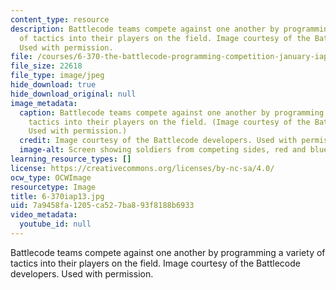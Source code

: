 ```yaml
---
content_type: resource
description: Battlecode teams compete against one another by programming a variety
  of tactics into their players on the field. Image courtesy of the Battlecode developers.
  Used with permission.
file: /courses/6-370-the-battlecode-programming-competition-january-iap-2013/7a9458fa1205ca527ba893f8188b6933_6-370iap13.jpg
file_size: 22618
file_type: image/jpeg
hide_download: true
hide_download_original: null
image_metadata:
  caption: Battlecode teams compete against one another by programming a variety of
    tactics into their players on the field. (Image courtesy of the Battlecode developers.
    Used with permission.)
  credit: Image courtesy of the Battlecode developers. Used with permission.
  image-alt: Screen showing soldiers from competing sides, red and blue, fighting.
learning_resource_types: []
license: https://creativecommons.org/licenses/by-nc-sa/4.0/
ocw_type: OCWImage
resourcetype: Image
title: 6-370iap13.jpg
uid: 7a9458fa-1205-ca52-7ba8-93f8188b6933
video_metadata:
  youtube_id: null
---
```

Battlecode teams compete against one another by programming a variety of tactics into their players on the field. Image courtesy of the Battlecode developers. Used with permission.